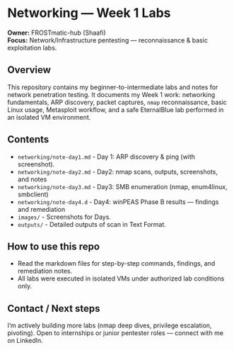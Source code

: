 # Networking — Week 1 Labs

**Owner:** FROSTmatic-hub (Shaafi)  
**Focus:** Network/Infrastructure pentesting — reconnaissance & basic exploitation labs.

## Overview
This repository contains my beginner-to-intermediate labs and notes for network penetration testing. It documents my Week 1 work: networking fundamentals, ARP discovery, packet captures, `nmap` reconnaissance, basic Linux usage, Metasploit workflow, and a safe EternalBlue lab performed in an isolated VM environment.

## Contents
- `networking/note-day1.md` - Day 1: ARP discovery & ping (with screenshot).
- `networking/note-day2.md` - Day2: nmap scans, outputs, screenshots, and notes
- `networking/note-day3.md` - Day3: SMB enumeration (nmap, enum4linux, smbclient)
- `networking/note-day4.d` - Day4: winPEAS Phase B results — findings and remediation 
- `images/` - Screenshots for Days.
- `outputs/` - Detailed outputs of scan in Text Format.

## How to use this repo
- Read the markdown files for step-by-step commands, findings, and remediation notes.
- All labs were executed in isolated VMs under authorized lab conditions only.

## Contact / Next steps
I’m actively building more labs (nmap deep dives, privilege escalation, pivoting). Open to internships or junior pentester roles — connect with me on LinkedIn.